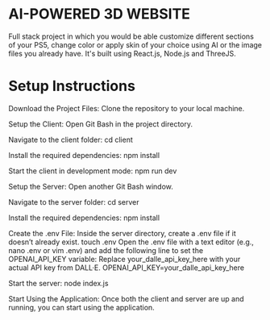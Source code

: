 # AI-POWERED 3D WEBSITE

Full stack project in which you would be able customize different sections of your PS5,
change color or apply skin of your choice using AI or the image files you
already have. It's built using React.js, Node.js and ThreeJS.


# Setup Instructions

Download the Project Files:
Clone the repository to your local machine.

Setup the Client:
Open Git Bash in the project directory.

Navigate to the client folder: 
cd client

Install the required dependencies: 
npm install

Start the client in development mode: 
npm run dev

Setup the Server:
Open another Git Bash window.

Navigate to the server folder: 
cd server

Install the required dependencies: 
npm install

Create the .env File: Inside the server directory, create a .env file if it doesn’t already exist.
touch .env
Open the .env file with a text editor (e.g., nano .env or vim .env) and add the following line to set the OPENAI_API_KEY variable:
Replace your_dalle_api_key_here with your actual API key from DALL·E.
OPENAI_API_KEY=your_dalle_api_key_here

Start the server: 
node index.js

Start Using the Application:
Once both the client and server are up and running, you can start using the application.


